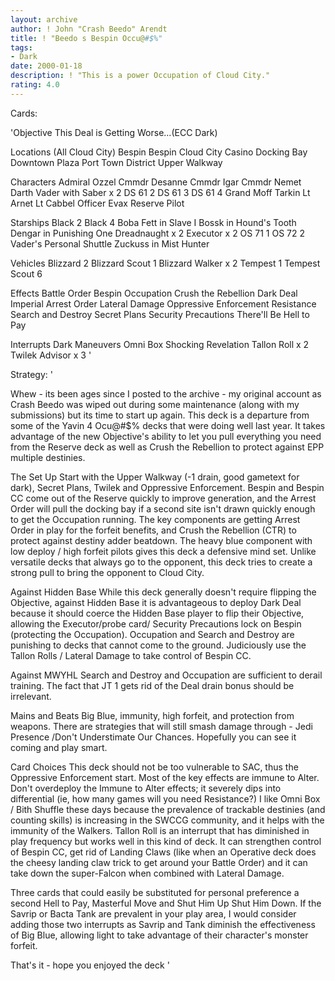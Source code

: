 ```yaml
---
layout: archive
author: ! John "Crash Beedo" Arendt
title: ! "Beedo s Bespin Occu@#$%"
tags:
- Dark
date: 2000-01-18
description: ! "This is a power Occupation of Cloud City."
rating: 4.0
---
```

Cards: 

'Objective
This Deal is Getting Worse...(ECC Dark)

Locations (All Cloud City)
Bespin
Bespin Cloud City
Casino
Docking Bay
Downtown Plaza
Port Town District
Upper Walkway

Characters
Admiral Ozzel
Cmmdr Desanne
Cmmdr Igar
Cmmdr Nemet
Darth Vader with Saber x 2
DS 61 2
DS 61 3
DS 61 4
Grand Moff Tarkin
Lt Arnet
Lt Cabbel
Officer Evax
Reserve Pilot

Starships
Black 2
Black 4
Boba Fett in Slave I
Bossk in Hound's Tooth
Dengar in Punishing One
Dreadnaught x 2
Executor x 2
OS 71 1
OS 72 2
Vader's Personal Shuttle
Zuckuss in Mist Hunter

Vehicles
Blizzard 2
Blizzard Scout 1
Blizzard Walker x 2
Tempest 1
Tempest Scout 6

Effects
Battle Order
Bespin Occupation
Crush the Rebellion
Dark Deal
Imperial Arrest Order
Lateral Damage
Oppressive Enforcement
Resistance
Search and Destroy
Secret Plans
Security Precautions
There'll Be Hell to Pay

Interrupts
Dark Maneuvers
Omni Box
Shocking Revelation
Tallon Roll x 2
Twilek Advisor x 3 '

Strategy: '

Whew - its been ages since I posted to the archive - my original account as Crash Beedo was wiped out during some maintenance (along with my submissions) but its time to start up again.  This deck is a departure from some of the Yavin 4 Ocu@#$% decks that were doing well last year.  It takes advantage of the new Objective's ability to let you pull everything you need from the Reserve deck as well as Crush the Rebellion to protect against EPP multiple destinies.

The Set Up
Start with the Upper Walkway (-1 drain, good gametext for dark), Secret Plans, Twilek and Oppressive Enforcement.  Bespin and Bespin CC come out of the Reserve quickly to improve generation, and the Arrest Order will pull the docking bay if a second site isn't drawn quickly enough to get the Occupation running.  The key components are getting Arrest Order in play for the forfeit benefits, and Crush the Rebellion (CTR) to protect against destiny adder beatdown.  The heavy blue component with low deploy / high forfeit pilots gives this deck a defensive mind set.  Unlike versatile decks that always go to the opponent, this deck tries to create a strong pull to bring the opponent to Cloud City.

Against Hidden Base
While this deck generally doesn't require flipping the Objective, against Hidden Base it is advantageous to deploy Dark Deal because it should coerce the Hidden Base player to flip their Objective, allowing the Executor/probe card/ Security Precautions lock on Bespin (protecting the Occupation).  Occupation and Search and Destroy are punishing to decks that cannot come to the ground.  Judiciously use the Tallon Rolls / Lateral Damage to take control of Bespin CC.

Against MWYHL
Search and Destroy and Occupation are sufficient to derail training.  The fact that JT 1 gets rid of the Deal drain bonus should be irrelevant.

Mains and Beats
Big Blue, immunity, high forfeit, and protection from weapons.	There are strategies that will still smash damage through - Jedi Presence /Don't Understimate Our Chances.  Hopefully you can see it coming and play smart.

Card Choices
This deck should not be too vulnerable to SAC, thus the Oppressive Enforcement start.  Most of the key effects are immune to Alter.  Don't overdeploy the Immune to Alter effects; it severely dips into differential (ie, how many games will you need Resistance?)  I like Omni Box / Bith Shuffle these days because the prevalence of trackable destinies (and counting skills) is increasing in the SWCCG community, and it helps with the immunity of the Walkers.  Tallon Roll is an interrupt that has diminished in play frequency but works well in this kind of deck.  It can strengthen control of Bespin CC, get rid of Landing Claws (like when an Operative deck does the cheesy landing claw trick to get around your Battle Order) and it can take down the super-Falcon when combined with Lateral Damage.

Three cards that could easily be substituted for personal preference  a second Hell to Pay, Masterful Move and Shut Him Up Shut Him Down.  If the Savrip or Bacta Tank are prevalent in your play area, I would consider adding those two interrupts as Savrip and Tank diminish the effectiveness of Big Blue, allowing light to take advantage of their character's monster forfeit.

That's it - hope you enjoyed the deck '